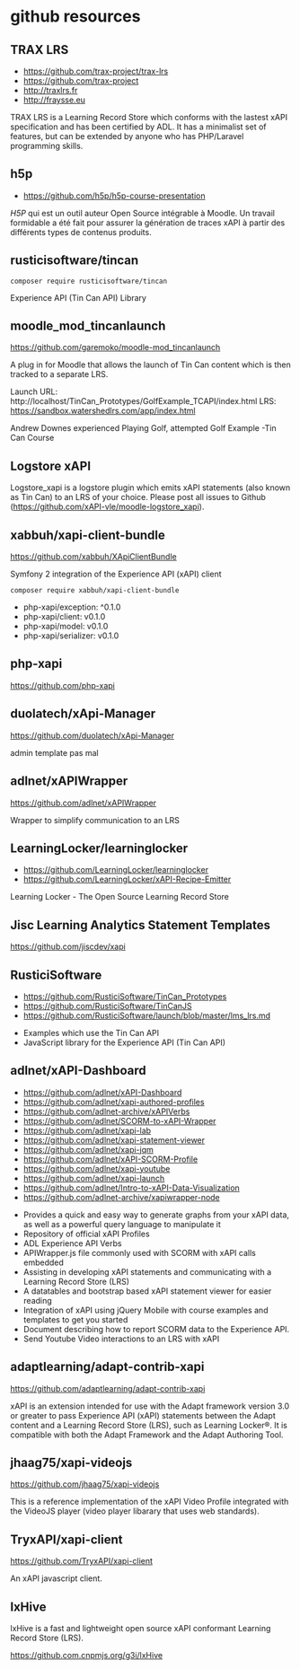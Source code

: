 github resources
===

## TRAX LRS

- https://github.com/trax-project/trax-lrs
- https://github.com/trax-project
- http://traxlrs.fr
- http://fraysse.eu

TRAX LRS is a Learning Record Store which conforms with the lastest xAPI specification and has been certified by ADL. It has a minimalist set of features, but can be extended by anyone who has PHP/Laravel programming skills.

## h5p

- https://github.com/h5p/h5p-course-presentation

*H5P* qui est un outil auteur Open Source intégrable à Moodle.  Un travail formidable a été fait pour assurer la génération de traces xAPI à partir des différents types de contenus produits.

## rusticisoftware/tincan

    composer require rusticisoftware/tincan

Experience API (Tin Can API) Library

## moodle_mod_tincanlaunch

https://github.com/garemoko/moodle-mod_tincanlaunch

A plug in for Moodle that allows the launch of Tin Can content which is then tracked to a separate LRS.

Launch URL: http://localhost/TinCan_Prototypes/GolfExample_TCAPI/index.html
LRS: https://sandbox.watershedlrs.com/app/index.html

Andrew Downes experienced Playing Golf, attempted Golf Example -Tin Can Course

## Logstore xAPI

Logstore_xapi is a logstore plugin which emits xAPI statements (also known as Tin Can) to an LRS of your choice. Please post all issues to Github (https://github.com/xAPI-vle/moodle-logstore_xapi).


## xabbuh/xapi-client-bundle

https://github.com/xabbuh/XApiClientBundle

Symfony 2 integration of the Experience API (xAPI) client

    composer require xabbuh/xapi-client-bundle

- php-xapi/exception: ^0.1.0
- php-xapi/client: v0.1.0
- php-xapi/model: v0.1.0
- php-xapi/serializer: v0.1.0

## php-xapi

https://github.com/php-xapi

## duolatech/xApi-Manager

https://github.com/duolatech/xApi-Manager

admin template pas mal

## adlnet/xAPIWrapper

https://github.com/adlnet/xAPIWrapper

Wrapper to simplify communication to an LRS

## LearningLocker/learninglocker

- https://github.com/LearningLocker/learninglocker
- https://github.com/LearningLocker/xAPI-Recipe-Emitter

Learning Locker - The Open Source Learning Record Store

## Jisc Learning Analytics Statement Templates

https://github.com/jiscdev/xapi

## RusticiSoftware

- https://github.com/RusticiSoftware/TinCan_Prototypes
- https://github.com/RusticiSoftware/TinCanJS
- https://github.com/RusticiSoftware/launch/blob/master/lms_lrs.md

* Examples which use the Tin Can API 
* JavaScript library for the Experience API (Tin Can API)

## adlnet/xAPI-Dashboard

- https://github.com/adlnet/xAPI-Dashboard
- https://github.com/adlnet/xapi-authored-profiles
- https://github.com/adlnet-archive/xAPIVerbs
- https://github.com/adlnet/SCORM-to-xAPI-Wrapper
- https://github.com/adlnet/xapi-lab
- https://github.com/adlnet/xapi-statement-viewer
- https://github.com/adlnet/xapi-jqm
- https://github.com/adlnet/xAPI-SCORM-Profile
- https://github.com/adlnet/xapi-youtube
- https://github.com/adlnet/xapi-launch
- https://github.com/adlnet/Intro-to-xAPI-Data-Visualization
- https://github.com/adlnet-archive/xapiwrapper-node

* Provides a quick and easy way to generate graphs from your xAPI data, as well as a powerful query language to manipulate it
* Repository of official xAPI Profiles
* ADL Experience API Verbs
* APIWrapper.js file commonly used with SCORM with xAPI calls embedded
* Assisting in developing xAPI statements and communicating with a Learning Record Store (LRS)
* A datatables and bootstrap based xAPI statement viewer for easier reading 
* Integration of xAPI using jQuery Mobile with course examples and templates to get you started
* Document describing how to report SCORM data to the Experience API. 
* Send Youtube Video interactions to an LRS with xAPI

## adaptlearning/adapt-contrib-xapi

https://github.com/adaptlearning/adapt-contrib-xapi

xAPI is an extension intended for use with the Adapt framework version 3.0 or greater to pass Experience API (xAPI) statements between the Adapt content and a Learning Record Store (LRS), such as Learning Locker®. It is compatible with both the Adapt Framework and the Adapt Authoring Tool.

## jhaag75/xapi-videojs

https://github.com/jhaag75/xapi-videojs

This is a reference implementation of the xAPI Video Profile integrated with the VideoJS player (video player libarary that uses web standards).

## TryxAPI/xapi-client

https://github.com/TryxAPI/xapi-client

An xAPI javascript client.

## lxHive

lxHive is a fast and lightweight open source xAPI conformant Learning Record Store (LRS). 

https://github.com.cnpmjs.org/g3i/lxHive